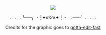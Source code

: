 <p align="center">
<img src="https://64.media.tumblr.com/86bd1784215175ab8c60660244e68a14/15353889df338d4a-54/s1280x1920/590b4e508d45810c6814426d6b907fcbc5e7903b.webp"/>
<div align="center"
  
. . . . . ╰──╮ ・┆✦ʚ♡ɞ✦ ┆・ ╭──╯ . . . . .

Credits for the graphic goes to [gotta-edit-fast](https://www.tumblr.com/gotta-edit-fast/769965720437178368/shadow-the-hedgehog-graphic)
